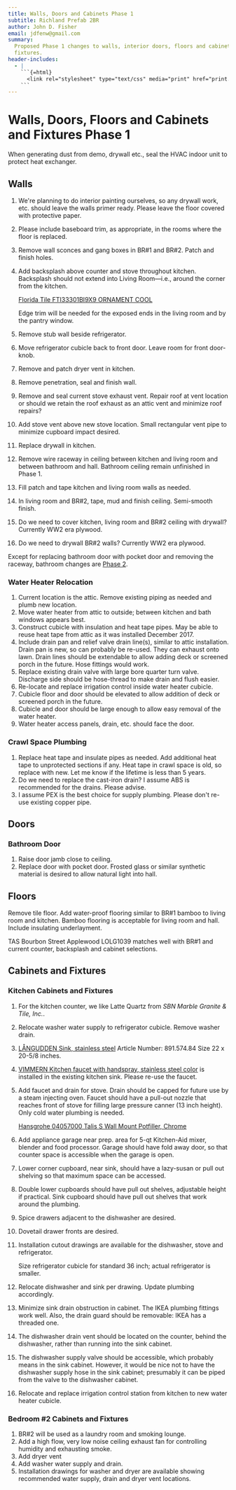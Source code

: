 ```yaml
---
title: Walls, Doors and Cabinets Phase 1
subtitle: Richland Prefab 2BR
author: John D. Fisher
email: jdfenw@gmail.com
summary:
  Proposed Phase 1 changes to walls, interior doors, floors and cabinets and
  fixtures.
header-includes:
  - |
    ```{=html}
      <link rel="stylesheet" type="text/css" media="print" href="print.css" />
    ```
---
```


# Walls, Doors, Floors and Cabinets and Fixtures Phase 1

When generating dust from demo, drywall etc., seal the HVAC indoor unit to
protect heat exchanger.

## Walls

1. We're planning to do interior painting ourselves, so any drywall work, etc.
   should leave the walls primer ready. Please leave the floor covered with
   protective paper.
2. Please include baseboard trim, as appropriate, in the rooms where the floor
   is replaced.
3. Remove wall sconces and gang boxes in BR#1 and BR#2. Patch and finish holes.
4. Add backsplash above counter and stove throughout kitchen. Backsplash should
   not extend into Living Room—i.e., around the corner from the kitchen.

   <!-- markdownlint-disable MD013 -->

   [Florida Tile FTI33301BI9X9 ORNAMENT COOL](http://www.floridatile.com/products/level10 "Florida Tile Level 10")

   <!-- markdownlint-enable MD013 -->

   Edge trim will be needed for the exposed ends in the living room and by the
   pantry window.

5. Remove stub wall beside refrigerator.
6. Move refrigerator cubicle back to front door. Leave room for front
   door-knob.
7. Remove and patch dryer vent in kitchen.
8. Remove penetration, seal and finish wall.
9. Remove and seal current stove exhaust vent. Repair roof at vent location or
   should we retain the roof exhaust as an attic vent and minimize roof
   repairs?
10. Add stove vent above new stove location. Small rectangular vent pipe to
    minimize cupboard impact desired.
11. Replace drywall in kitchen.
12. Remove wire raceway in ceiling between kitchen and living room and between
    bathroom and hall. Bathroom ceiling remain unfinished in Phase 1.
13. Fill patch and tape kitchen and living room walls as needed.
14. In living room and BR#2, tape, mud and finish ceiling. Semi-smooth finish.
15. Do we need to cover kitchen, living room and BR#2 ceiling with drywall?
    Currently WW2 era plywood.
16. Do we need to drywall BR#2 walls? Currently WW2 era plywood.

Except for replacing bathroom door with pocket door and removing the raceway,
bathroom changes are [Phase 2](#phase-2-remodel).

### Water Heater Relocation

1. Current location is the attic. Remove existing piping as needed and plumb
   new location.
2. Move water heater from attic to outside; between kitchen and bath windows
   appears best.
3. Construct cubicle with insulation and heat tape pipes. May be able to reuse
   heat tape from attic as it was installed December 2017.
4. Include drain pan and relief valve drain line(s), similar to attic
   installation. Drain pan is new, so can probably be re-used. They can exhaust
   onto lawn. Drain lines should be extendable to allow adding deck or
   screened porch in the future. Hose fittings would work.
5. Replace existing drain valve with large bore quarter turn valve.
   Discharge side should be hose-thread to make drain and flush easier.
6. Re-locate and replace irrigation control inside water heater cubicle.
7. Cubicle floor and door should be elevated to allow addition of deck or
   screened porch in the future.
8. Cubicle and door should be large enough to allow easy removal of the water heater.
9. Water heater access panels, drain, etc. should face the door.

### Crawl Space Plumbing

1. Replace heat tape and insulate pipes as needed. Add additional heat tape to
   unprotected sections if any. Heat tape in crawl space is old, so replace
   with new. Let me know if the lifetime is less than 5 years.
2. Do we need to replace the cast-iron drain? I assume ABS is recommended for
   the drains. Please advise.
3. I assume PEX is the best choice for supply plumbing. Please don't re-use existing
   copper pipe.

## Doors

### Bathroom Door

1. Raise door jamb close to ceiling.
2. Replace door with pocket door. Frosted glass or similar synthetic material
   is desired to allow natural light into hall.

## Floors

Remove tile floor. Add water-proof flooring similar to BR#1 bamboo to
living room and kitchen. Bamboo flooring is acceptable for living room
and hall. Include insulating underlayment.

TAS Bourbon Street Applewood LOLG1039 matches well with BR#1 and current
counter, backsplash and cabinet selections.

## Cabinets and Fixtures

### Kitchen Cabinets and Fixtures

1. For the kitchen counter, we like Latte Quartz from _SBN Marble Granite
   & Tile, Inc._.
2. Relocate washer water supply to refrigerator cubicle. Remove washer drain.
   <!-- markdownlint-disable MD013 -->
3. [LÅNGUDDEN Sink, stainless steel](https://www.ikea.com/us/en/catalog/products/S89157484/ "LÅNGUDDEN")
   Article Number: 891.574.84 Size 22 x 20-5/8 inches.
4. [VIMMERN Kitchen faucet with handspray, stainless steel color](https://www.ikea.com/us/en/catalog/products/10305289/ "VIMMERN")
   is installed in the existing kitchen sink. Please re-use the faucet.
   <!-- markdownlint-enable MD013 -->
5. Add faucet and drain for stove. Drain should be capped for future use by a
   steam injecting oven. Faucet should have a pull-out nozzle that reaches
   front of stove for filling large pressure canner (13 inch height).
   Only cold water plumbing is needed.

   <!--  TODO:  <02-11-18, John D. Fisher>
   Find cheaper alternative. See Issue #4.
   -->

   [Hansgrohe 04057000 Talis S Wall Mount Potfiller, Chrome](https://www.amazon.com/dp/B001TV8QNW/ref=sspa_dk_detail_3?pd_rd_i=B001TV229Q&pf_rd_m=ATVPDKIKX0DER&pf_rd_p=a54d13fc-b8a1-4ce8-b285-d77489a09cf6&pf_rd_r=HT8ZADMDNHAFV4KCZP3H&pd_rd_wg=ajZ82&pf_rd_s=desktop-dp-sims&pf_rd_t=40701&pd_rd_w=LZ3HI&pf_rd_i=desktop-dp-sims&pd_rd_r=fc2adbca-a7b0-11e8-ab28-01ad97aa66bb&th=1)

6. Add appliance garage near prep. area for 5-qt Kitchen-Aid mixer, blender and
   food processor. Garage should have fold away door, so that counter space is
   accessible when the garage is open.
7. Lower corner cupboard, near sink, should have a lazy-susan or pull out
   shelving so that maximum space can be accessed.
8. Double lower cupboards should have pull out shelves, adjustable height if
   practical. Sink cupboard should have pull out shelves that work around the
   plumbing.
9. Spice drawers adjacent to the dishwasher are desired.
10. Dovetail drawer fronts are desired.
11. Installation cutout drawings are available for the dishwasher, stove and
    refrigerator.

    Size refrigerator cubicle for standard 36 inch; actual refrigerator is
    smaller.

12. Relocate dishwasher and sink per drawing. Update plumbing accordingly.
13. Minimize sink drain obstruction in cabinet. The IKEA plumbing fittings work
    well. Also, the drain guard should be removable: IKEA has a threaded one.
14. The dishwasher drain vent should be located on the counter, behind the
    dishwasher, rather than running into the sink cabinet.
15. The dishwasher supply valve should be accessible, which probably means in
    the sink cabinet. However, it would be nice not to have the dishwasher
    supply hose in the sink cabinet; presumably it can be piped from the valve
    to the dishwasher cabinet.
16. Relocate and replace irrigation control station from kitchen to new water
    heater cubicle.

### Bedroom #2 Cabinets and Fixtures

1. BR#2 will be used as a laundry room and smoking lounge.
2. Add a high flow, very low noise ceiling exhaust fan for controlling humidity
   and exhausting smoke.
3. Add dryer vent
4. Add washer water supply and drain.
5. Installation drawings for washer and dryer are available showing recommended
   water supply, drain and dryer vent locations.
